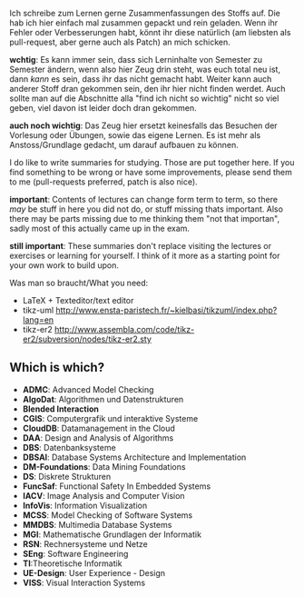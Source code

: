 Ich schreibe zum Lernen gerne Zusammenfassungen des Stoffs auf. Die hab ich hier einfach mal zusammen gepackt und rein geladen. Wenn ihr Fehler oder Verbesserungen habt, könnt ihr diese natürlich (am liebsten als pull-request, aber gerne auch als Patch) an mich schicken.

**wchtig**: Es kann immer sein, dass sich Lerninhalte von Semester zu Semester ändern, wenn also hier Zeug drin steht, was euch total neu ist, dann _kann_ es sein, dass ihr das nicht gemacht habt. Weiter kann auch anderer Stoff dran gekommen sein, den ihr hier nicht finden werdet. Auch sollte man auf die Abschnitte alla "find ich nicht so wichtig" nicht so viel geben, viel davon ist leider doch dran gekommen.

**auch noch wichtig**: Das Zeug hier ersetzt keinesfalls das Besuchen der Vorlesung oder Übungen, sowie das eigene Lernen. Es ist mehr als Anstoss/Grundlage gedacht, um darauf aufbauen zu können.

I do like to write summaries for studying. Those are put together here. If you find something to be wrong or have some improvements, please send them to me (pull-requests preferred, patch is also nice).

**important**: Contents of lectures can change form term to term, so there _may_ be stuff in here you did not do, or stuff missing thats important. Also there may be parts missing due to me thinking them "not that importan", sadly most of this actually came up in the exam.

**still important**: These summaries don't replace visiting the lectures or exercises or learning for yourself. I think of it more as a starting point for your own work to build upon.

Was man so braucht/What you need:

* LaTeX + Texteditor/text editor
* tikz-uml http://www.ensta-paristech.fr/~kielbasi/tikzuml/index.php?lang=en
* tikz-er2 http://www.assembla.com/code/tikz-er2/subversion/nodes/tikz-er2.sty

## Which is which?

* **ADMC**: Advanced Model Checking
* **AlgoDat**: Algorithmen und Datenstrukturen
* **Blended Interaction**
* **CGIS**: Computergrafik und interaktive Systeme
* **CloudDB**: Datamanagement in the Cloud
* **DAA**: Design and Analysis of Algorithms
* **DBS**: Datenbanksysteme
* **DBSAI**: Database Systems Architecture and Implementation
* **DM-Foundations**: Data Mining Foundations
* **DS**: Diskrete Strukturen
* **FuncSaf**: Functional Safety In Embedded Systems
* **IACV**: Image Analysis and Computer Vision
* **InfoVis**: Information Visualization
* **MCSS**: Model Checking of Software Systems
* **MMDBS**: Multimedia Database Systems
* **MGI**: Mathematische Grundlagen der Informatik
* **RSN**: Rechnersysteme und Netze
* **SEng**: Software Engineering
* **TI**:Theoretische Informatik
* **UE-Design**: User Experience - Design
* **VISS**: Visual Interaction Systems
